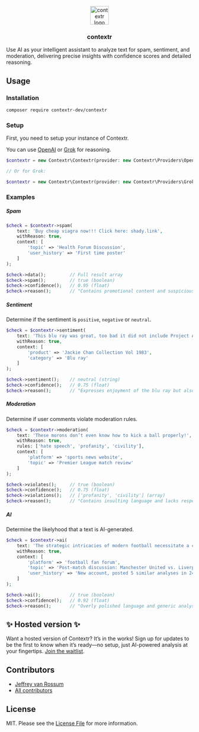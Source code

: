 <div align="center">
  <picture>
    <source
    srcset="./art/logo-light.svg"
    media="(prefers-color-scheme: dark)"
    height="50"
    />
    <img
    src="./images/logo-dark.svg"
    alt="contextr logo"
    height="50"
    />
  </picture>

  <h3 align="center">contextr</h3>
</div>

Use AI as your intelligent assistant to analyze text for spam, sentiment, and moderation, delivering precise insights with confidence scores and detailed reasoning.

## Usage

### Installation

```bash
composer require contextr-dev/contextr
```

### Setup

First, you need to setup your instance of Contextr.

You can use [OpenAI](http://platform.openai.com/) or [Grok](https://x.ai/api) for reasoning.

```php
$contextr = new Contextr\Contextr(provider: new Contextr\Providers\OpenAi(apiKey: 'API_KEY'));

// Or for Grok:

$contextr = new Contextr\Contextr(provider: new Contextr\Providers\Grok(apiKey: 'API_KEY'));
```

### Examples

##### Spam

```php
$check = $contextr->spam(
    text: 'Buy cheap viagra now!!! Click here: shady.link',
    withReason: true,
    context: [
        'topic' => 'Health Forum Discussion',
        'user_history' => 'First time poster'
    ]
);

$check->data();         // Full result array
$check->spam();         // true (boolean)
$check->confidence();   // 0.95 (float)
$check->reason();       // "Contains promotional content and suspicious link"
```

##### Sentiment

Determine if the sentiment is `positive`, `negative` or `neutral`.

```php
$check = $contextr->sentiment(
    text: 'This blu ray was great, too bad it did not include Project A.',
    withReason: true,
    context: [
        'product' => 'Jackie Chan Collection Vol 1983',
        'category' => 'Blu ray'
    ]
);

$check->sentiment();    // neutral (string)
$check->confidence();   // 0.75 (float)
$check->reason();       // "Expresses enjoyment of the blu ray but also disappointment about the absence of a specific content." (string)
```

##### Moderation

Determine if user comments violate moderation rules.

```php
$check = $contextr->moderation(
    text: 'These morons don’t even know how to kick a ball properly!',
    withReason: true,
    rules: ['hate speech', 'profanity', 'civility'],
    context: [
        'platform' => 'sports news website',
        'topic' => 'Premier League match review'
    ]
);

$check->violates();     // true (boolean)
$check->confidence();   // 0.75 (float)
$check->violations();   // ['profanity', 'civility'] (array)
$check->reason();       // "Contains insulting language and lacks respectful tone"
```

##### AI

Determine the likelyhood that a text is AI-generated.

```php
$check = $contextr->ai(
    text: 'The strategic intricacies of modern football necessitate a comprehensive understanding of player positioning, tactical adaptability, and cohesive team synergy to achieve superior performance outcomes.',
    withReason: true,
    context: [
        'platform' => 'football fan forum',
        'topic' => 'Post-match discussion: Manchester United vs. Liverpool',
        'user_history' => 'New account, posted 5 similar analyses in 24 hours'
    ]
);

$check->ai();           // true (boolean)
$check->confidence();   // 0.92 (float)
$check->reason();       // "Overly polished language and generic analysis typical of AI-generated text, especially given the user's pattern of similar posts."
```

## ✨ Hosted version ✨

Want a hosted version of Contextr? It’s in the works! Sign up for updates to be the first to know when it’s ready—no setup, just AI-powered analysis at your fingertips. [Join the waitlist](https://contextr.dev).

## Contributors
* [Jeffrey van Rossum](https://github.com/jeffreyvr)
* [All contributors](https://github.com/contextr-dev/contextr/graphs/contributors)

## License
MIT. Please see the [License File](/LICENSE) for more information.
